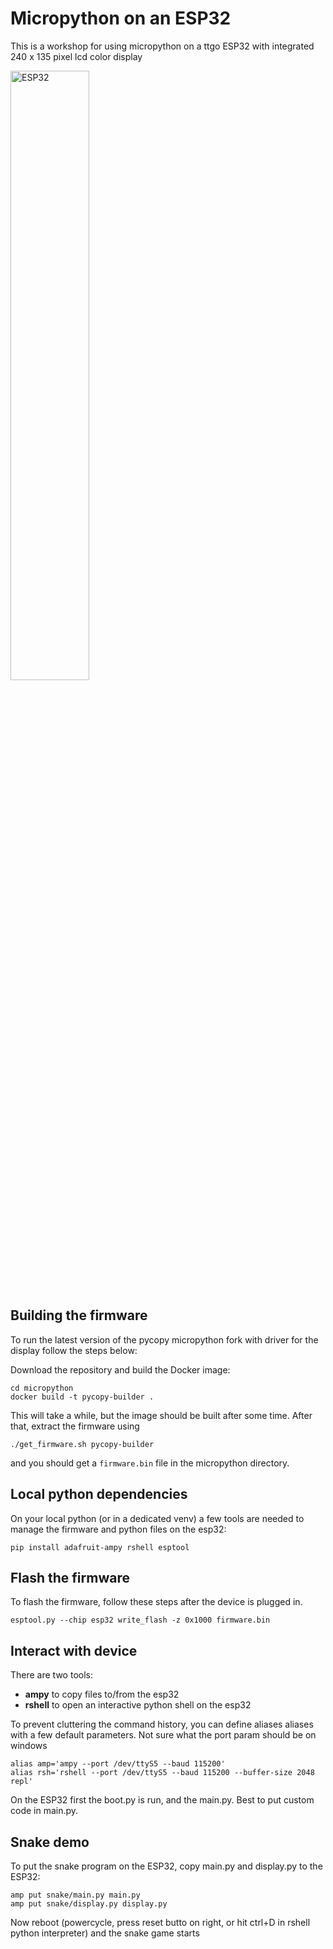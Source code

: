 # Micropython on an ESP32

This is a workshop for using micropython on a ttgo ESP32 with integrated 240 x 135 pixel lcd color display

<img src="https://imgaz3.staticbg.com/thumb/large/oaupload/banggood/images/16/CA/808b45ee-f288-4048-a4a9-b21a5d1c7e13.jpg" alt="ESP32"
	title="ESP32 with display" width="50%" height="50%" />

## Building the firmware

To run the latest version of the pycopy micropython fork with driver for the display follow the steps below:

Download the repository and build the Docker image:

```shell
cd micropython
docker build -t pycopy-builder .
```

This will take a while, but the image should be built after some time. After that, extract the firmware using

```shell
./get_firmware.sh pycopy-builder
```

and you should get a `firmware.bin` file in the micropython directory.

## Local python dependencies

On your local python (or in a dedicated venv) a few tools are needed to manage the firmware and python files on the esp32:

```shell
pip install adafruit-ampy rshell esptool
```

## Flash the firmware

To flash the firmware, follow these steps after the device is plugged in.

```shell
esptool.py --chip esp32 write_flash -z 0x1000 firmware.bin
```

## Interact with device

There are two tools:

- **ampy** to copy files to/from the esp32
- **rshell** to open an interactive python shell on the esp32

To prevent cluttering the command history, you can define aliases aliases with a few default parameters. Not sure what the port param should be on windows

```shell
alias amp='ampy --port /dev/ttyS5 --baud 115200'
alias rsh='rshell --port /dev/ttyS5 --baud 115200 --buffer-size 2048 repl'
```

On the ESP32 first the boot.py is run, and the main.py. Best to put custom code in main.py. 

## Snake demo

To put the snake program on the ESP32, copy main.py and display.py to the ESP32:

```shell
amp put snake/main.py main.py
amp put snake/display.py display.py
```
Now reboot (powercycle, press reset butto on right, or hit ctrl+D in rshell python interpreter) and the snake game starts
